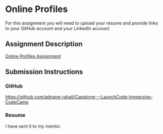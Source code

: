 # Online Profiles
For this assignment you will need to upload your resume and provide links to your GitHub account and your LinkedIn account.

## Assignment Description
[Online Profiles Assignment](https://education.launchcode.org/liftoff/modules/assignments/online-profiles)

## Submission Instructions
 
### GitHub
https://github.com/adnane-rahali/Capstone---LaunchCode-Immersive-CodeCamp

### Resume
I have sent it to my mentor.
